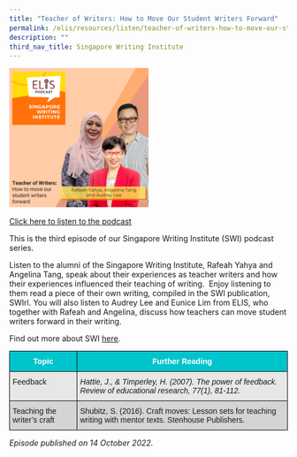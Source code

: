 ```yaml
---
title: "Teacher of Writers: How to Move Our Student Writers Forward"
permalink: /elis/resources/listen/teacher-of-writers-how-to-move-our-student-writers-forward/
description: ""
third_nav_title: Singapore Writing Institute
---
```

<img src="/images/final-tla-and-swi-ci-and-gm-thumbnails-w-title-only-(1).png" 
     style="width:50%">
		 
<a href="https://open.spotify.com/episode/5N5nzTC8FM7hxO2Spn3lyb">Click here to listen to the podcast</a>

This is the third episode of our Singapore Writing Institute (SWI) podcast series. 

Listen to the alumni of the Singapore Writing Institute, Rafeah Yahya and Angelina Tang, speak about their experiences as teacher writers and how their experiences influenced their teaching of writing.  Enjoy listening to them read a piece of their own writing, compiled in the SWI publication, SWIrl. You will also listen to Audrey Lee and Eunice Lim from ELIS, who together with Rafeah and Angelina, discuss how teachers can move student writers forward in their writing.

Find out more about SWI [here](https://staging.d1wti0p44mqune.amplifyapp.com/elis/learning-communities/swi-alumni).

<style type="text/css">
.tg  {border-collapse:collapse;border-spacing:0;}
.tg td{border-color:black;border-style:solid;border-width:1px;font-family:Arial, sans-serif;font-size:14px;
  overflow:hidden;padding:10px 5px;word-break:normal;}
.tg th{border-color:black;border-style:solid;border-width:1px;font-family:Arial, sans-serif;font-size:14px;
  font-weight:normal;overflow:hidden;padding:10px 5px;word-break:normal;}
.tg .tg-htg2{background-color:#00C4CC;color:#FFF;font-weight:bold;text-align:center;vertical-align:middle}
.tg .tg-ag2m{background-color:#E7E7E7;text-align:left;vertical-align:top}
.tg .tg-hvv7{background-color:#E7E7E7;font-style:italic;text-align:left;vertical-align:top}
.tg .tg-rfng{background-color:#D4D4D4;text-align:left;vertical-align:top}
</style>
<table class="tg">
<thead>
  <tr>
    <th class="tg-htg2"><span style="font-weight:600;color:#FFF;background-color:#00C4CC">Topic</span></th>
    <th class="tg-htg2"><span style="font-weight:600;color:#FFF;background-color:#00C4CC">Further Reading</span></th>
  </tr>
</thead>
<tbody>
  <tr>
    <td class="tg-ag2m">Feedback</td>
    <td class="tg-hvv7">Hattie, J., &amp; Timperley, H. (2007). The power of feedback. Review of educational research, 77(1), 81-112.<br></td>
  </tr>
  <tr>
    <td class="tg-rfng">Teaching the writer’s craft</td>
    <td class="tg-rfng">Shubitz, S. (2016). Craft moves: Lesson sets for teaching writing with mentor texts. Stenhouse Publishers.</td>
  </tr>
</tbody>
</table>

<em>Episode published on 14 October 2022.</em>